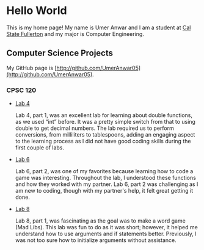 # Hello World

This is my home page! My name is Umer Anwar and I am a student at [Cal State Fullerton](http://www.fullerton.edu/) and my major is Computer Engineering.

## Computer Science Projects

My GitHub page is [http://github.com/UmerAnwar05](http://github.com/UmerAnwar05).

### CPSC 120

* [Lab 4](https://github.com/cpsc-fall-2023/cpsc-120-lab-04-umer-issac-1)

    Lab 4, part 1, was an excellent lab for learning about double functions, as we used “int” before. It was a pretty simple switch from that to using double to get decimal numbers. The lab required us to perform conversions, from milliliters to tablespoons, adding an engaging aspect to the learning process as I did not have good coding skills during the first couple of labs. 


* [Lab 6](https://github.com/cpsc-fall-2023/cpsc-120-lab-06-wen-and-umer)

    Lab 6, part 2, was one of my favorites because learning how to code a game was interesting. Throughout the lab, I understood these functions and how they worked with my partner. Lab 6, part 2 was challenging as I am new to coding, though with my partner's help, it felt great getting it done. 

* [Lab 8](https://github.com/cpsc-fall-2023/cpsc-120-lab-08-ricardo-umer)

    Lab 8, part 1, was fascinating as the goal was to make a word game (Mad Libs). This lab was fun to do as it was short; however, it helped me understand how to use arguments and if statements better. Previously, I was not too sure how to initialize arguments without assistance. 


